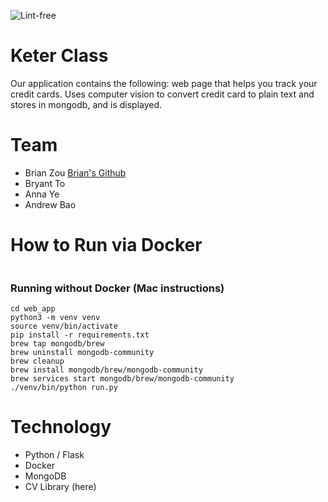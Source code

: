 ![Lint-free](https://github.com/nyu-software-engineering/containerized-app-exercise/actions/workflows/lint.yml/badge.svg)

# Keter Class
Our application contains the following: web page that helps you track your credit cards. Uses computer vision to convert credit card to plain text and stores in mongodb, and is displayed.

# Team
* Brian Zou [Brian's Github](https://github.com/brianzou03)
* Bryant To
* Anna Ye
* Andrew Bao

# How to Run via Docker
```

```

### Running without Docker (Mac instructions)
```
cd web_app
python3 -m venv venv
source venv/bin/activate 
pip install -r requirements.txt
brew tap mongodb/brew
brew uninstall mongodb-community
brew cleanup
brew install mongodb/brew/mongodb-community
brew services start mongodb/brew/mongodb-community
./venv/bin/python run.py
```

# Technology
* Python / Flask
* Docker
* MongoDB
* CV Library (here)

